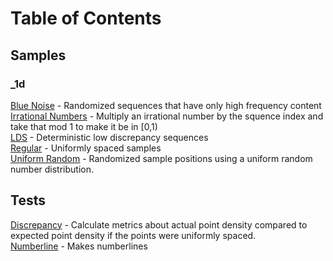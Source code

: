 # Table of Contents

## Samples

### _1d

[Blue Noise](src/samples/_1d/blue_noise/samples.md) - Randomized sequences that have only high frequency content  
[Irrational Numbers](src/samples/_1d/irrational_numbers/samples.md) - Multiply an irrational number by the squence index and take that mod 1 to make it be in [0,1)  
[LDS](src/samples/_1d/LDS/samples.md) - Deterministic low discrepancy sequences  
[Regular](src/samples/_1d/regular/samples.md) - Uniformly spaced samples  
[Uniform Random](src/samples/_1d/uniform_random/samples.md) - Randomized sample positions using a uniform random number distribution.  
## Tests

[Discrepancy](src/tests/_1d/discrepancy/tests.md) - Calculate metrics about actual point density compared to expected point density if the points were uniformly spaced.  
[Numberline](src/tests/_1d/numberline/tests.md) - Makes numberlines  
